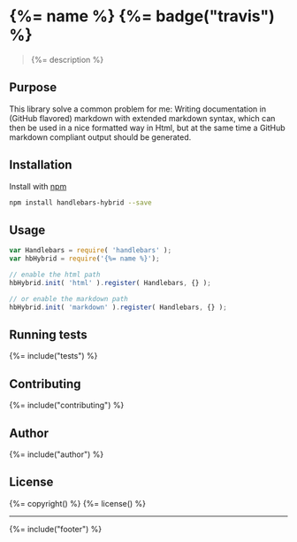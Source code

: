 # {%= name %} {%= badge("travis") %}

> {%= description %}

## Purpose

This library solve a common problem for me:
Writing documentation in (GitHub flavored) markdown with extended markdown syntax, which can then be used in a nice formatted way in Html, but at the same time a GitHub markdown compliant output should be generated.

## Installation

Install with [npm](https://www.npmjs.com/)

```bash
npm install handlebars-hybrid --save
```


## Usage

```js
var Handlebars = require( 'handlebars' );
var hbHybrid = require('{%= name %}');

// enable the html path
hbHybrid.init( 'html' ).register( Handlebars, {} );

// or enable the markdown path
hbHybrid.init( 'markdown' ).register( Handlebars, {} );

```

<!--## API-->
<!-- add a path or glob pattern for files with code comments to use for docs  -->
<!--{%%= apidocs("./lib/html/helpers.js") %}-->


## Running tests
{%= include("tests") %}

## Contributing
{%= include("contributing") %}

## Author
{%= include("author") %}

## License
{%= copyright() %}
{%= license() %}

***

{%= include("footer") %}
